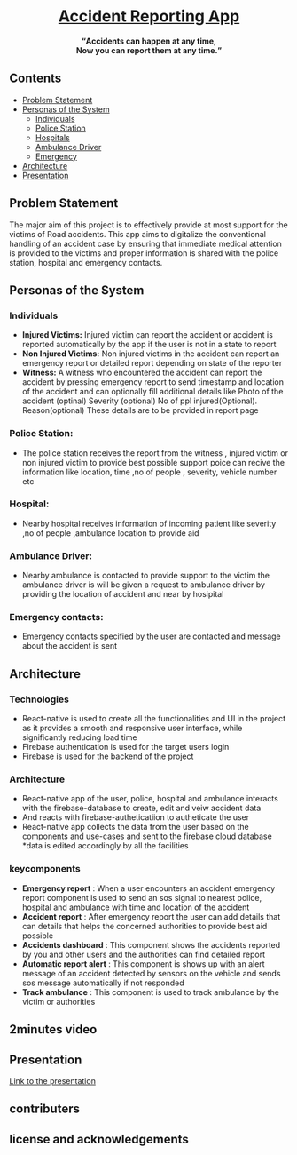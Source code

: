 <h1 align="center"><a href="https://github.com/christopher-2000/2022_IBM_Code_Challenge_AccidentReportingApp">Accident Reporting App</a></h1>
<p align="center"><strong><q>Accidents can happen at any time,<br>Now you can report them at any time.</q></strong></p>  

## Contents
- <a href="#problem-statement">Problem Statement</a>
- <a href="#personas-of-the-system">Personas of the System</a>
  - <a href="#individuals">Individuals</a>
  - <a href="#police-station">Police Station</a>
  - <a href="#hospital">Hospitals</a>
  - <a href="#ambulance-driver">Ambulance Driver</a>
  - <a href="#emergency-contacts">Emergency</a>
- <a href="#architecture">Architecture</a>
- <a href="#presentation">Presentation</a>
## Problem Statement  
The major aim of this project is to effectively provide at most support for the victims of Road accidents. This app aims to digitalize the conventional handling of an accident case by ensuring that immediate medical attention is provided to the victims and proper information is shared with the police station, hospital and emergency contacts.

## Personas of the System
### Individuals 
* **Injured Victims:** 
  Injured victim can report the accident or accident is reported automatically by the app if the user is not in a state to report
* **Non Injured Victims:**
  Non injured victims in the accident can report an emergency report or detailed report depending on state of the reporter
* **Witness:**
  A witness who encountered the accident can report the accident by pressing emergency report to send timestamp and location of the accident and can         optionally fill additional details like 
  Photo of the accident (optinal)
  Severity (optional)
  No of ppl injured(Optional).
  Reason(optional) These details are to be provided in report page 
### Police Station: 
 * The police station receives the report from the witness , injured victim or non injured victim to provide best possible support poice can recive the information like location, time ,no of people , severity, vehicle number etc
### Hospital: 
 * Nearby hospital receives information of incoming patient like severity ,no of people ,ambulance location to provide aid
### Ambulance Driver: 
 * Nearby ambulance is contacted to provide support to the victim the ambulance driver is will be given a request to ambulance driver by providing the location of accident and near by hosipital 
### Emergency contacts: 
 * Emergency contacts specified by the user are contacted and message about the accident is sent 



## Architecture
### Technologies
* React-native is used to create all the functionalities and UI in the project as it provides a smooth and responsive user interface, while significantly   reducing load time
* Firebase authentication is used for the target users login  
* Firebase is used for the backend of the project
### Architecture 
* React-native app of the user, police, hospital and ambulance interacts with the firebase-database to create, edit and veiw accident data
* And reacts with firebase-autheticatiion to autheticate the user
* React-native app collects the data from the user based on the components and use-cases and sent to the firebase cloud database
*data is edited accordingly by all the facilities 
### keycomponents
* **Emergency report** : When a user encounters an accident emergency report component is used to send an sos signal to nearest police, hospital and ambulance with time and location of the accident
* **Accident report** : After emergency report the user can add details that can details that helps the concerned authorities to provide best aid possible
* **Accidents dashboard** : This component shows the accidents reported by you and other users and the authorities can find detailed report
* **Automatic report alert** : This component is shows up with an alert message of an accident detected by sensors on the vehicle and sends sos message automatically if not responded
* **Track ambulance** : This component is used to track ambulance by the victim or authorities 

## 2minutes video
  
  
## Presentation
<a href="https://docs.google.com/presentation/d/1_WyUTzkIDlSju8iy96b5mTwsHlTRg6wUsjd6aImlZ9I/edit?usp=sharing">Link to the presentation</a>

## contributers

## license and acknowledgements
